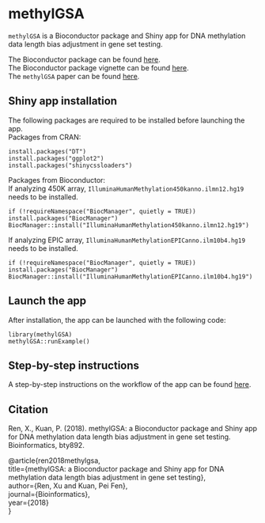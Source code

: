 methylGSA
===========

`methylGSA` is a Bioconductor package and Shiny app for DNA methylation data length bias adjustment in gene set testing. 

The Bioconductor package can be found [here](https://bioconductor.org/packages/release/bioc/html/methylGSA.html).    
The Bioconductor package vignette can be found [here](https://bioconductor.org/packages/release/bioc/vignettes/methylGSA/inst/doc/methylGSA-vignette.html).   
The `methylGSA` paper can be found [here](https://doi.org/10.1093/bioinformatics/bty892).

Shiny app installation
------------
The following packages are required to be installed before launching the app.    
Packages from CRAN:
```{r}    
install.packages("DT")    
install.packages("ggplot2")       
install.packages("shinycssloaders")     
```

Packages from Bioconductor:    
If analyzing 450K array, `IlluminaHumanMethylation450kanno.ilmn12.hg19` needs to be installed.
```{r}
if (!requireNamespace("BiocManager", quietly = TRUE)) install.packages("BiocManager")
BiocManager::install("IlluminaHumanMethylation450kanno.ilmn12.hg19")
```
If analyzing EPIC array, `IlluminaHumanMethylationEPICanno.ilm10b4.hg19` needs to be installed.
```{r}
if (!requireNamespace("BiocManager", quietly = TRUE)) install.packages("BiocManager")
BiocManager::install("IlluminaHumanMethylationEPICanno.ilm10b4.hg19")
```

Launch the app
------------
After installation, the app can be launched with the following code:
```{r}
library(methylGSA)
methylGSA::runExample()
```

Step-by-step instructions
------------
A step-by-step instructions on the workflow of the app can be found [here](http://www.ams.sunysb.edu/%7Epfkuan/methylGSA/ShinyAppInstruction.html).

Citation
------------
Ren, X., Kuan, P. (2018). methylGSA: a Bioconductor package and Shiny app for DNA methylation data length bias adjustment in gene set testing. Bioinformatics, bty892.    

@article{ren2018methylgsa,    
title={methylGSA: a Bioconductor package and Shiny app for DNA methylation data length bias adjustment in gene set testing},    
author={Ren, Xu and Kuan, Pei Fen},    
journal={Bioinformatics},    
year={2018}    
}





